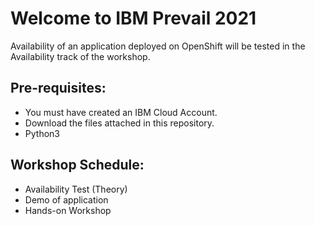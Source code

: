 # Welcome to IBM Prevail 2021

Availability of an application deployed on OpenShift will be tested in the Availability track of the workshop.

## Pre-requisites:

   * You must have created an IBM Cloud Account.
   * Download the files attached in this repository.
   * Python3


## Workshop Schedule:
 
 * Availability Test (Theory) 
 * Demo of application 
 * Hands-on Workshop


